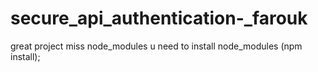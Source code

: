 # secure_api_authentication-_farouk
great
project miss node_modules
u need to install node_modules (npm install);
